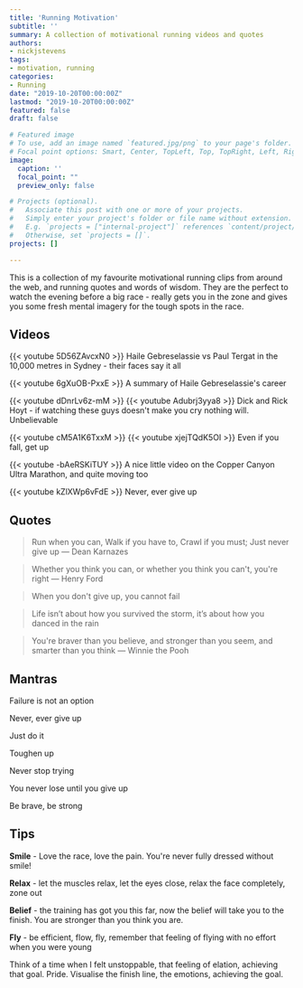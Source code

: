 ```yaml
---
title: 'Running Motivation'
subtitle: ''
summary: A collection of motivational running videos and quotes
authors:
- nickjstevens
tags:
- motivation, running
categories:
- Running
date: "2019-10-20T00:00:00Z"
lastmod: "2019-10-20T00:00:00Z"
featured: false
draft: false

# Featured image
# To use, add an image named `featured.jpg/png` to your page's folder.
# Focal point options: Smart, Center, TopLeft, Top, TopRight, Left, Right, BottomLeft, Bottom, BottomRight
image:
  caption: ''
  focal_point: ""
  preview_only: false

# Projects (optional).
#   Associate this post with one or more of your projects.
#   Simply enter your project's folder or file name without extension.
#   E.g. `projects = ["internal-project"]` references `content/project/deep-learning/index.md`.
#   Otherwise, set `projects = []`.
projects: []

---
```


This is a collection of my favourite motivational running clips from around the web, and running quotes and words of wisdom. They are the perfect to watch the evening before a big race - really gets you in the zone and gives you some fresh mental imagery for the tough spots in the race.

## Videos


{{< youtube 5D56ZAvcxN0 >}}
Haile Gebreselassie vs Paul Tergat in the 10,000 metres in Sydney - their faces say it all


{{< youtube 6gXuOB-PxxE >}}
A summary of Haile Gebreselassie's career

{{< youtube dDnrLv6z-mM >}}
{{< youtube Adubrj3yya8 >}}
Dick and Rick Hoyt - if watching these guys doesn't make you cry nothing will. Unbelievable

{{< youtube cM5A1K6TxxM >}}
{{< youtube xjejTQdK5OI >}}
Even if you fall, get up

{{< youtube -bAeRSKiTUY >}}
A nice little video on the Copper Canyon Ultra Marathon, and quite moving too

{{< youtube kZlXWp6vFdE >}}
Never, ever give up

## Quotes

> Run when you can, Walk if you have to, Crawl if you must; Just never give up — Dean Karnazes

> Whether you think you can, or whether you think you can't, you're right — Henry Ford

> When you don't give up, you cannot fail

> Life isn’t about how you survived the storm, it’s about how you danced in the rain

> You're braver than you believe, and stronger than you seem, and smarter than you think — Winnie the Pooh

## Mantras

Failure is not an option

Never, ever give up

Just do it

Toughen up

Never stop trying

You never lose until you give up

Be brave, be strong

## Tips

**Smile** - Love the race, love the pain. You're never fully dressed without smile!

**Relax** - let the muscles relax, let the eyes close, relax the face completely, zone out

**Belief** - the training has got you this far, now the belief will take you to the finish. You are stronger than you think you are.

**Fly** - be efficient, flow, fly, remember that feeling of flying with no effort when you were young

Think of a time when I felt unstoppable, that feeling of elation, achieving that goal. Pride. Visualise the finish line, the emotions, achieving the goal.